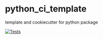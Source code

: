 # python_ci_template
template and cookiecutter for python package

[![Tests](https://https://github.com/dolfno/python_ci_template/workflows/Tests/badge.svg)](https://github.com/dolfno/python_ci_template/actions?workflow=Tests)
